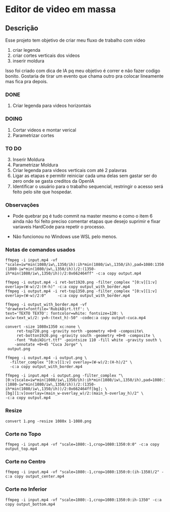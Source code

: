 # Editor de video em massa

## Descrição
Esse projeto tem objetivo de criar meu fluxo de trabalho com video
1. criar legenda
2. criar cortes verticais dos videos
3. inserir moldura

Isso foi criado com dica de IA pq meu objetivo é correr e não fazer codigo bonito.
Gostaria de tirar um evento que chama outro pra colocar lineamente mas fica pra depois.

### DONE

1. Criar legenda para videos horizontais

### DOING
1. Cortar videos e montar verical
2. Parametrizar cortes

### TO DO
3. Inserir Moldura
4. Parametrizar Moldura
5. Criar legenda para videos verticais com até 2 palavras
6. Ligar as etapas e permitir reiniciar cada uma delas sem gastar ser do zero onde se gasta creditos da OpenIA
7. Identificar o usuário para o trabalho sequencial, restringir o acesso será feito pelo site que hospedar.

### Observações

- Pode quebrar pq é tudo commit na master mesmo e como o item 6 ainda não foi feito preciso comentar etapas que desejo suprimir e fixar variaveis
HardCode para repetir o processo.

- Não funcionou no Windows use WSL pelo menos.

### Notas de comandos usados
```
ffmpeg -i input.mp4 -vf "scale=iw*min(1080/iw\,1350/ih):ih*min(1080/iw\,1350/ih),pad=1080:1350:(1080-iw*min(1080/iw\,1350/ih))/2:(1350-ih*min(1080/iw\,1350/ih))/2:0x662464ff" -c:a copy output.mp4

ffmpeg -i output.mp4 -i ret-bot1920.png -filter_complex "[0:v][1:v] overlay=(W-w)/2:(H-h)" -c:a copy output_with_border.mp4
ffmpeg -i output.mp4 -i ret-top1350.png -filter_complex "[0:v][1:v] overlay=(W-w)/2:0"     -c:a copy output_with_border.mp4

ffmpeg -i output_with_border.mp4 -vf "drawtext=fontfile='RubikDirt.ttf': \
text='TEXTO TEXTO': fontcolor=white: fontsize=120: \
x=(w-text_w)/2: y=h-(text_h)-50" -codec:a copy output-cuca.mp4

convert -size 1080x1350 xc:none \
     ret-top720.png -gravity north -geometry +0+0 -composite\
     ret-botton1920.png -gravity south -geometry +0+0 -composite \
    -font "RubikDirt.ttf" -pointsize 110 -fill white -gravity south \
    -annotate +0+45 "Cuca Jorge" \
 output.png

ffmpeg -i output.mp4 -i output.png \
  -filter_complex "[0:v][1:v] overlay=(W-w)/2:(H-h)/2" \
  -c:a copy output_with_border.mp4

ffmpeg -i input.mp4 -i output.png -filter_complex "\
[0:v]scale=iw*min(1080/iw\,1350/ih):ih*min(1080/iw\,1350/ih),pad=1080:1350:(1080-iw*min(1080/iw\,1350/ih))/2:(1350-ih*min(1080/iw\,1350/ih))/2:0x662464ff[bg]; \
[bg][1:v]overlay=(main_w-overlay_w)/2:(main_h-overlay_h)/2" \
-c:a copy output.mp4

```

### Resize
```
convert 1.png -resize 1080x 1-1080.png
```

### Corte no Topo
```
ffmpeg -i input.mp4 -vf "scale=1080:-1,crop=1080:1350:0:0" -c:a copy output_top.mp4
```

### Corte no Centro
```
ffmpeg -i input.mp4 -vf "scale=1080:-1,crop=1080:1350:0:(ih-1350)/2" -c:a copy output_center.mp4
```

### Corte no Inferior
```
ffmpeg -i input.mp4 -vf "scale=1080:-1,crop=1080:1350:0:ih-1350" -c:a copy output_bottom.mp4
```
